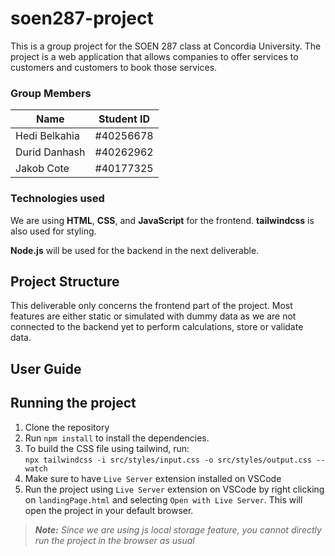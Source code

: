 # soen287-project
This is a group project for the SOEN 287 class at Concordia University. The project is a web application that allows companies to offer services to customers and customers to book those services.

### Group Members
| Name              | Student ID| 
|-------------------|-----------|
| Hedi Belkahia     | #40256678 | 
| Durid Danhash     | #40262962 |
| Jakob Cote        | #40177325 |


### Technologies used
We are using **HTML**, **CSS**, and **JavaScript** for the frontend. **tailwindcss** is also used for styling.

**Node.js** will be used for the backend in the next deliverable.


## Project Structure
This deliverable only concerns the frontend part of the project. Most features are either static or simulated with dummy data as we are not connected to the backend yet to perform calculations, store or validate data.

## User Guide


## Running the project
1. Clone the repository
2. Run `npm install` to install the dependencies.
3. To build the CSS file using tailwind, run:<br>`npx tailwindcss -i src/styles/input.css -o src/styles/output.css --watch`
4. Make sure to have `Live Server` extension installed on VSCode
5. Run the project using `Live Server` extension on VSCode by right clicking on `landingPage.html` and selecting `Open with Live Server`.
This will open the project in your default browser.

>***Note:** Since we are using js local storage feature, you cannot directly run the project in the browser as usual*
